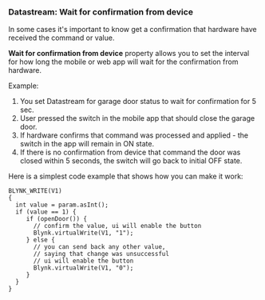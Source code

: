 ### Datastream: Wait for confirmation from device

In some cases it's important to know get a confirmation that hardware have received the command or value.

**Wait for confirmation from device** property allows you to set the interval for how long the mobile or web app will wait for the confirmation from hardware.

Example: 
1. You set Datastream for garage door status to wait for confirmation for 5 sec. 
2. User pressed the switch in the mobile app that should close the garage door.
3. If hardware confirms that command was processed and applied - the switch in the app will remain in ON state.
4. If there is no confirmation from device that command the door was closed within 5 seconds, the switch will go back to initial OFF state.


Here is a simplest code example that shows how you can make it work:

```
BLYNK_WRITE(V1)
{   
  int value = param.asInt();
  if (value == 1) {
     if (openDoor()) {
       // confirm the value, ui will enable the button
       Blynk.virtualWrite(V1, "1");
     } else {
       // you can send back any other value, 
       // saying that change was unsuccessful
       // ui will enable the button
       Blynk.virtualWrite(V1, "0");
     }
  }
}
```
